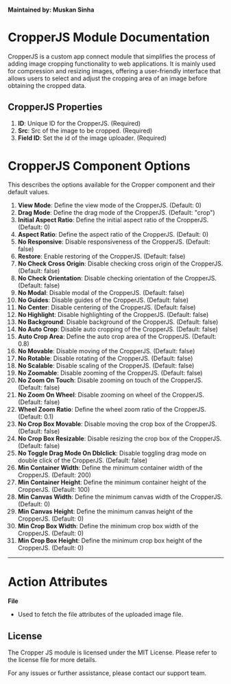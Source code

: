 #### Maintained by: Muskan Sinha

# CropperJS Module Documentation

CropperJS is a custom app connect module that simplifies the process of adding image cropping functionality to web applications. It is mainly used for compression and resizing images, offering a user-friendly interface that allows users to select and adjust the cropping area of an image before obtaining the cropped data.

## CropperJS Properties

1. **ID**: Unique ID for the CropperJS. (Required)
2. **Src**: Src of the image to be cropped. (Required)
3. **Field ID**: Set the id of the image uploader. (Required)

# CropperJS Component Options

This describes the options available for the Cropper component and their default values.

1. **View Mode**: Define the view mode of the CropperJS. (Default: 0)
2. **Drag Mode**: Define the drag mode of the CropperJS. (Default: "crop")
3. **Initial Aspect Ratio**: Define the initial aspect ratio of the CropperJS. (Default: 0)
4. **Aspect Ratio**: Define the aspect ratio of the CropperJS. (Default: 0)
5. **No Responsive**: Disable responsiveness of the CropperJS. (Default: false)
6. **Restore**: Enable restoring of the CropperJS. (Default: false)
7. **No Check Cross Origin**: Disable checking cross origin of the CropperJS. (Default: false)
8. **No Check Orientation**: Disable checking orientation of the CropperJS. (Default: false)
9. **No Modal**: Disable modal of the CropperJS. (Default: false)
10. **No Guides**: Disable guides of the CropperJS. (Default: false)
11. **No Center**: Disable centering of the CropperJS. (Default: false)
12. **No Highlight**: Disable highlighting of the CropperJS. (Default: false)
13. **No Background**: Disable background of the CropperJS. (Default: false)
14. **No Auto Crop**: Disable auto cropping of the CropperJS. (Default: false)
15. **Auto Crop Area**: Define the auto crop area of the CropperJS. (Default: 0.8)
16. **No Movable**: Disable moving of the CropperJS. (Default: false)
17. **No Rotable**: Disable rotating of the CropperJS. (Default: false)
18. **No Scalable**: Disable scaling of the CropperJS. (Default: false)
19. **No Zoomable**: Disable zooming of the CropperJS. (Default: false)
20. **No Zoom On Touch**: Disable zooming on touch of the CropperJS. (Default: false)
21. **No Zoom On Wheel**: Disable zooming on wheel of the CropperJS. (Default: false)
22. **Wheel Zoom Ratio**: Define the wheel zoom ratio of the CropperJS. (Default: 0.1)
23. **No Crop Box Movable**: Disable moving the crop box of the CropperJS. (Default: false)
24. **No Crop Box Resizable**: Disable resizing the crop box of the CropperJS. (Default: false)
25. **No Toggle Drag Mode On Dblclick**: Disable toggling drag mode on double click of the CropperJS. (Default: false)
26. **Min Container Width**: Define the minimum container width of the CropperJS. (Default: 200)
27. **Min Container Height**: Define the minimum container height of the CropperJS. (Default: 100)
28. **Min Canvas Width**: Define the minimum canvas width of the CropperJS. (Default: 0)
29. **Min Canvas Height**: Define the minimum canvas height of the CropperJS. (Default: 0)
30. **Min Crop Box Width**: Define the minimum crop box width of the CropperJS. (Default: 0)
31. **Min Crop Box Height**: Define the minimum crop box height of the CropperJS. (Default: 0)


---

# Action Attributes

**File**
- Used to fetch the file attributes of the uploaded image file.

## License

The Cropper JS module is licensed under the MIT License. Please refer to the license file for more details.

For any issues or further assistance, please contact our support team.
